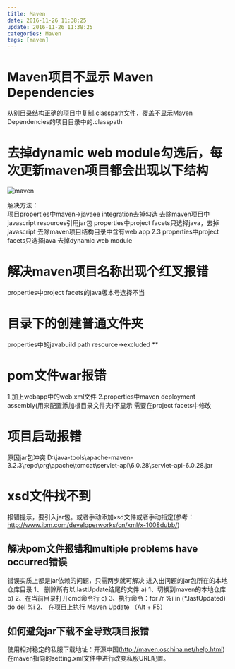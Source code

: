 ```yaml
---
title: Maven
date: 2016-11-26 11:38:25
update: 2016-11-26 11:38:25
categories: Maven
tags: [maven]
---
```


# Maven项目不显示 Maven Dependencies

从别目录结构正确的项目中复制.classpath文件，覆盖不显示Maven Dependencies的项目目录中的.classpath

<!-- more -->

# 去掉dynamic web module勾选后，每次更新maven项目都会出现以下结构

![maven](https://volc1612.gitee.io/blog/images/Maven/mavenConstruction2.png)

解决方法：  
项目properties中maven->javaee integration去掉勾选
去除maven项目中javascript resources引用jar包
properties中project facets只选择java，去掉javascript
去除maven项目结构目录中含有web app 2.3
properties中project facets只选择java 去掉dynamic web module

# 解决maven项目名称出现个红叉报错

properties中project facets的java版本号选择不当

# 目录下的创建普通文件夹
properties中的javabuild path resource->excluded **

# pom文件war报错
1.加上webapp中的web.xml文件
2.properties中maven deployment assembly(用来配置添加根目录文件夹)不显示
	需要在project facets中修改
	
# 项目启动报错
原因jar包冲突
D:\java-tools\apache-maven-3.2.3\repo\org\apache\tomcat\servlet-api\6.0.28\servlet-api-6.0.28.jar

# xsd文件找不到
报错提示，要引入jar包。或者手动添加xsd文件或者手动指定(参考：http://www.ibm.com/developerworks/cn/xml/x-1008dubb/)

## 解决pom文件报错和multiple problems have occurred错误

错误实质上都是jar依赖的问题，只需两步就可解决
进入出问题的jar包所在的本地仓库目录
1、	删除所有以.lastUpdate结尾的文件
a)	1、切换到maven的本地仓库
b)	2、在当前目录打开cmd命令行
c)	3、执行命令：for /r %i in (*.lastUpdated) do del %i
2、	在项目上执行 Maven Update （Alt + F5）

## 如何避免jar下载不全导致项目报错

使用相对稳定的私服下载地址：开源中国(http://maven.oschina.net/help.html)
在maven指向的setting.xml文件中进行改变私服URL配置。




